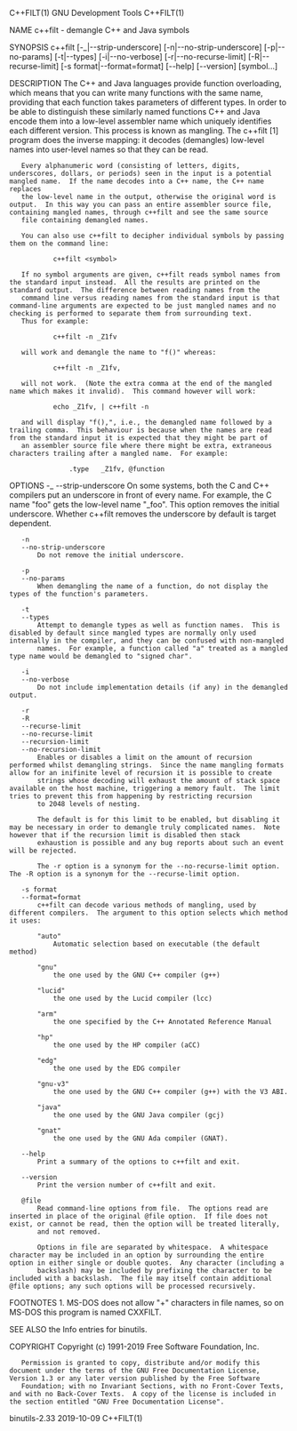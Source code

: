 C++FILT(1)                                                                                  GNU Development Tools                                                                                  C++FILT(1)

NAME
       c++filt - demangle C++ and Java symbols

SYNOPSIS
       c++filt [-_|--strip-underscore]
               [-n|--no-strip-underscore]
               [-p|--no-params]
               [-t|--types]
               [-i|--no-verbose]
               [-r|--no-recurse-limit]
               [-R|--recurse-limit]
               [-s format|--format=format]
               [--help]  [--version]  [symbol...]

DESCRIPTION
       The C++ and Java languages provide function overloading, which means that you can write many functions with the same name, providing that each function takes parameters of different types.  In order
       to be able to distinguish these similarly named functions C++ and Java encode them into a low-level assembler name which uniquely identifies each different version.  This process is known as
       mangling. The c++filt [1] program does the inverse mapping: it decodes (demangles) low-level names into user-level names so that they can be read.

       Every alphanumeric word (consisting of letters, digits, underscores, dollars, or periods) seen in the input is a potential mangled name.  If the name decodes into a C++ name, the C++ name replaces
       the low-level name in the output, otherwise the original word is output.  In this way you can pass an entire assembler source file, containing mangled names, through c++filt and see the same source
       file containing demangled names.

       You can also use c++filt to decipher individual symbols by passing them on the command line:

               c++filt <symbol>

       If no symbol arguments are given, c++filt reads symbol names from the standard input instead.  All the results are printed on the standard output.  The difference between reading names from the
       command line versus reading names from the standard input is that command-line arguments are expected to be just mangled names and no checking is performed to separate them from surrounding text.
       Thus for example:

               c++filt -n _Z1fv

       will work and demangle the name to "f()" whereas:

               c++filt -n _Z1fv,

       will not work.  (Note the extra comma at the end of the mangled name which makes it invalid).  This command however will work:

               echo _Z1fv, | c++filt -n

       and will display "f(),", i.e., the demangled name followed by a trailing comma.  This behaviour is because when the names are read from the standard input it is expected that they might be part of
       an assembler source file where there might be extra, extraneous characters trailing after a mangled name.  For example:

                   .type   _Z1fv, @function

OPTIONS
       -_
       --strip-underscore
           On some systems, both the C and C++ compilers put an underscore in front of every name.  For example, the C name "foo" gets the low-level name "_foo".  This option removes the initial
           underscore.  Whether c++filt removes the underscore by default is target dependent.

       -n
       --no-strip-underscore
           Do not remove the initial underscore.

       -p
       --no-params
           When demangling the name of a function, do not display the types of the function's parameters.

       -t
       --types
           Attempt to demangle types as well as function names.  This is disabled by default since mangled types are normally only used internally in the compiler, and they can be confused with non-mangled
           names.  For example, a function called "a" treated as a mangled type name would be demangled to "signed char".

       -i
       --no-verbose
           Do not include implementation details (if any) in the demangled output.

       -r
       -R
       --recurse-limit
       --no-recurse-limit
       --recursion-limit
       --no-recursion-limit
           Enables or disables a limit on the amount of recursion performed whilst demangling strings.  Since the name mangling formats allow for an inifinite level of recursion it is possible to create
           strings whose decoding will exhaust the amount of stack space available on the host machine, triggering a memory fault.  The limit tries to prevent this from happening by restricting recursion
           to 2048 levels of nesting.

           The default is for this limit to be enabled, but disabling it may be necessary in order to demangle truly complicated names.  Note however that if the recursion limit is disabled then stack
           exhaustion is possible and any bug reports about such an event will be rejected.

           The -r option is a synonym for the --no-recurse-limit option.  The -R option is a synonym for the --recurse-limit option.

       -s format
       --format=format
           c++filt can decode various methods of mangling, used by different compilers.  The argument to this option selects which method it uses:

           "auto"
               Automatic selection based on executable (the default method)

           "gnu"
               the one used by the GNU C++ compiler (g++)

           "lucid"
               the one used by the Lucid compiler (lcc)

           "arm"
               the one specified by the C++ Annotated Reference Manual

           "hp"
               the one used by the HP compiler (aCC)

           "edg"
               the one used by the EDG compiler

           "gnu-v3"
               the one used by the GNU C++ compiler (g++) with the V3 ABI.

           "java"
               the one used by the GNU Java compiler (gcj)

           "gnat"
               the one used by the GNU Ada compiler (GNAT).

       --help
           Print a summary of the options to c++filt and exit.

       --version
           Print the version number of c++filt and exit.

       @file
           Read command-line options from file.  The options read are inserted in place of the original @file option.  If file does not exist, or cannot be read, then the option will be treated literally,
           and not removed.

           Options in file are separated by whitespace.  A whitespace character may be included in an option by surrounding the entire option in either single or double quotes.  Any character (including a
           backslash) may be included by prefixing the character to be included with a backslash.  The file may itself contain additional @file options; any such options will be processed recursively.

FOOTNOTES
       1.  MS-DOS does not allow "+" characters in file names, so on MS-DOS this program is named CXXFILT.

SEE ALSO
       the Info entries for binutils.

COPYRIGHT
       Copyright (c) 1991-2019 Free Software Foundation, Inc.

       Permission is granted to copy, distribute and/or modify this document under the terms of the GNU Free Documentation License, Version 1.3 or any later version published by the Free Software
       Foundation; with no Invariant Sections, with no Front-Cover Texts, and with no Back-Cover Texts.  A copy of the license is included in the section entitled "GNU Free Documentation License".

binutils-2.33                                                                                     2019-10-09                                                                                       C++FILT(1)
